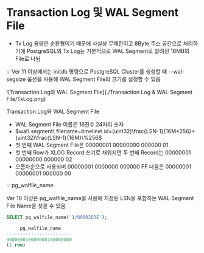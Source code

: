 # Transaction Log 및 WAL Segment File

- Tx Log 용량은 순환형이기 때문에 사실상 무제한이고 8Byte 주소 공간으로 처리하기에 PostgreSQL의 Tx Log는 기본적으로 WAL Segment로 알려진 16MB의 File로 나뉨

<aside>
💡 Ver 11 이상에서는 initdb 명령으로 PostgreSQL Cluster를 생성할 때 --wal-segsize 옵션을 사용해 WAL Segment File의 크기를 설정할 수 있음

</aside>

![Transaction Log와 WAL Segment File](./Transaction Log & WAL Segment File/TxLog.png)

Transaction Log와 WAL Segment File

- WAL Segment File 이름은 16진수 24자리 숫자
- $wal\ segment\ filename=timeline\ id+(uint32)\frac{LSN-1}{16M*256}+(uint32)\frac{LSN-1}{16M}\%256$
- 첫 번째 WAL Segment File은 00000001 00000000 000000 01
- 첫 번째 Row가 XLOG Record 쓰기로 채워지면 두 번째 Record는 00000001 00000000 000000 02
- 오름차순으로 사용되며 00000001 0000000 000000 FF 다음은 00000001 00000001 000000 00

<aside>
💡 pg_walfile_name

Ver 10 이상은 pg_walfile_name을 사용해 지정된 LSN을 포함하는 WAL Segment File Name을 찾을 수 있음

```sql
SELECT pg_walfile_name('1/00002D3E');

     pg_walfile_name
------------------------
000000010000000100000000
(1 row)
```

</aside>